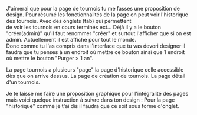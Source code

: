 J'aimerai que pour la page de tournois tu me fasses une proposition de design. Pour résumé les fonctionnalités de la page on peut voir l'historique des tournois. Avec des onglets (tab) qui permettent  
 de voir les tournois en cours terminés ect... Déjà il y a le bouton "créer(admin)" qu'il faut renommer "créer" et surtout l'afficher que si on est admin. Actuellement il est affiché pour tout le monde.  
 Donc comme tu l'as compris dans l'interface que tu vas devori designer il faudra que tu penses à un endroit où mettre ce bouton ainsi que 1 endroit où mettre le bouton "Purger > 1 an".

La page tournois a plusieurs "page" la page d'historique celle accessible dès que on arrive dessus.
La page de création de tournois.
La page détail d'un tournois.

Je te laisse me faire une proposition graphique pour l'intégralité des pages mais voici quelque instruction à suivre dans ton design :
Pour la page "historique" comme je t'ai dis il faudra que ce soit sous forme d'onglet.
